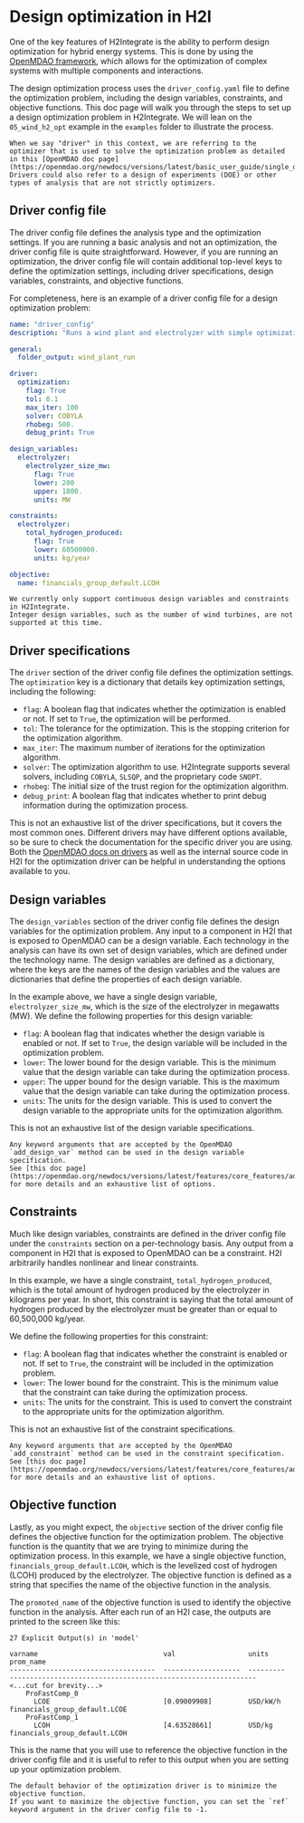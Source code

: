 # Design optimization in H2I

One of the key features of H2Integrate is the ability to perform design optimization for hybrid energy systems.
This is done by using the [OpenMDAO framework](https://openmdao.org/), which allows for the optimization of complex systems with multiple components and interactions.

The design optimization process uses the `driver_config.yaml` file to define the optimization problem, including the design variables, constraints, and objective functions.
This doc page will walk you through the steps to set up a design optimization problem in H2Integrate.
We will lean on the `05_wind_h2_opt` example in the `examples` folder to illustrate the process.

```{note}
When we say "driver" in this context, we are referring to the optimizer that is used to solve the optimization problem as detailed in this [OpenMDAO doc page](https://openmdao.org/newdocs/versions/latest/basic_user_guide/single_disciplinary_optimization/first_optimization.html).
Drivers could also refer to a design of experiments (DOE) or other types of analysis that are not strictly optimizers.
```


## Driver config file

The driver config file defines the analysis type and the optimization settings.
If you are running a basic analysis and not an optimization, the driver config file is quite straightforward.
However, if you are running an optimization, the driver config file will contain additional top-level keys to define the optimization settings, including driver specifications, design variables, constraints, and objective functions.

For completeness, here is an example of a driver config file for a design optimization problem:

```yaml
name: "driver_config"
description: "Runs a wind plant and electrolyzer with simple optimization"

general:
  folder_output: wind_plant_run

driver:
  optimization:
    flag: True
    tol: 0.1
    max_iter: 100
    solver: COBYLA
    rhobeg: 500.
    debug_print: True

design_variables:
  electrolyzer:
    electrolyzer_size_mw:
      flag: True
      lower: 200
      upper: 1800.
      units: MW

constraints:
  electrolyzer:
    total_hydrogen_produced:
      flag: True
      lower: 60500000.
      units: kg/year

objective:
  name: financials_group_default.LCOH
```

```{note}
We currently only support continuous design variables and constraints in H2Integrate.
Integer design variables, such as the number of wind turbines, are not supported at this time.
```

## Driver specifications

The `driver` section of the driver config file defines the optimization settings.
The `optimization` key is a dictionary that details key optimization settings, including the following:
- `flag`: A boolean flag that indicates whether the optimization is enabled or not. If set to `True`, the optimization will be performed.
- `tol`: The tolerance for the optimization. This is the stopping criterion for the optimization algorithm.
- `max_iter`: The maximum number of iterations for the optimization algorithm.
- `solver`: The optimization algorithm to use. H2Integrate supports several solvers, including `COBYLA`, `SLSQP`, and the proprietary code `SNOPT`.
- `rhobeg`: The initial size of the trust region for the optimization algorithm.
- `debug_print`: A boolean flag that indicates whether to print debug information during the optimization process.

This is not an exhaustive list of the driver specifications, but it covers the most common ones.
Different drivers may have different options available, so be sure to check the documentation for the specific driver you are using.
Both the [OpenMDAO docs on drivers](https://openmdao.org/newdocs/versions/latest/features/building_blocks/drivers/index.html) as well as the internal source code in H2I for the optimization driver can be helpful in understanding the options available to you.

## Design variables

The `design_variables` section of the driver config file defines the design variables for the optimization problem.
Any input to a component in H2I that is exposed to OpenMDAO can be a design variable.
Each technology in the analysis can have its own set of design variables, which are defined under the technology name.
The design variables are defined as a dictionary, where the keys are the names of the design variables and the values are dictionaries that define the properties of each design variable.

In the example above, we have a single design variable, `electrolyzer_size_mw`, which is the size of the electrolyzer in megawatts (MW).
We define the following properties for this design variable:
- `flag`: A boolean flag that indicates whether the design variable is enabled or not. If set to `True`, the design variable will be included in the optimization problem.
- `lower`: The lower bound for the design variable. This is the minimum value that the design variable can take during the optimization process.
- `upper`: The upper bound for the design variable. This is the maximum value that the design variable can take during the optimization process.
- `units`: The units for the design variable. This is used to convert the design variable to the appropriate units for the optimization algorithm.

This is not an exhaustive list of the design variable specifications.

```{note}
Any keyword arguments that are accepted by the OpenMDAO `add_design_var` method can be used in the design variable specification.
See [this doc page](https://openmdao.org/newdocs/versions/latest/features/core_features/adding_desvars_cons_objs/adding_design_variables.html) for more details and an exhaustive list of options.
```

## Constraints

Much like design variables, constraints are defined in the driver config file under the `constraints` section on a per-technology basis.
Any output from a component in H2I that is exposed to OpenMDAO can be a constraint.
H2I arbitrarily handles nonlinear and linear constraints.

In this example, we have a single constraint, `total_hydrogen_produced`, which is the total amount of hydrogen produced by the electrolyzer in kilograms per year.
In short, this constraint is saying that the total amount of hydrogen produced by the electrolyzer must be greater than or equal to 60,500,000 kg/year.

We define the following properties for this constraint:
- `flag`: A boolean flag that indicates whether the constraint is enabled or not. If set to `True`, the constraint will be included in the optimization problem.
- `lower`: The lower bound for the constraint. This is the minimum value that the constraint can take during the optimization process.
- `units`: The units for the constraint. This is used to convert the constraint to the appropriate units for the optimization algorithm.

This is not an exhaustive list of the constraint specifications.

```{note}
Any keyword arguments that are accepted by the OpenMDAO `add_constraint` method can be used in the constraint specification.
See [this doc page](https://openmdao.org/newdocs/versions/latest/features/core_features/adding_desvars_cons_objs/adding_constraint.html) for more details and an exhaustive list of options.
```

## Objective function

Lastly, as you might expect, the `objective` section of the driver config file defines the objective function for the optimization problem.
The objective function is the quantity that we are trying to minimize during the optimization process.
In this example, we have a single objective function, `financials_group_default.LCOH`, which is the levelized cost of hydrogen (LCOH) produced by the electrolyzer.
The objective function is defined as a string that specifies the name of the objective function in the analysis.

The `promoted_name` of the objective function is used to identify the objective function in the analysis.
After each run of an H2I case, the outputs are printed to the screen like this:

```
27 Explicit Output(s) in 'model'

varname                               val                  units      prom_name
------------------------------------  -------------------  ---------  -------------------------------------------------------------
<...cut for brevity...>
    ProFastComp_0
      LCOE                            [0.09009908]         USD/kW/h   financials_group_default.LCOE
    ProFastComp_1
      LCOH                            [4.63528661]         USD/kg     financials_group_default.LCOH
```

This is the name that you will use to reference the objective function in the driver config file and it is useful to refer to this output when you are setting up your optimization problem.

```{note}
The default behavior of the optimization driver is to minimize the objective function.
If you want to maximize the objective function, you can set the `ref` keyword argument in the driver config file to -1.
```
